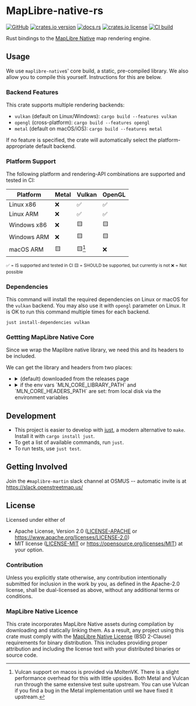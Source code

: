 # MapLibre-native-rs

[![GitHub](https://img.shields.io/badge/github-maplibre/maplibre--native--rs-8da0cb?logo=github)](https://github.com/maplibre/maplibre-native-rs)
[![crates.io version](https://img.shields.io/crates/v/maplibre_native)](https://crates.io/crates/maplibre_native)
[![docs.rs](https://img.shields.io/docsrs/maplibre_native)](https://docs.rs/maplibre_native)
[![crates.io license](https://img.shields.io/crates/l/maplibre_native)](https://github.com/maplibre/maplibre-native-rs/blob/main/LICENSE-APACHE)
[![CI build](https://github.com/maplibre/maplibre-native-rs/actions/workflows/ci.yml/badge.svg)](https://github.com/maplibre/maplibre-native-rs/actions)

Rust bindings to the [MapLibre Native](https://github.com/maplibre/maplibre-native) map rendering engine.

## Usage

We use `maplibre-native`s' core build, a static, pre-compiled library.
We also allow you to compile this yourself. Instructions for this are below.

### Backend Features

This crate supports multiple rendering backends:

- `vulkan` (default on Linux/Windows): `cargo build --features vulkan`
- `opengl` (cross-platform): `cargo build --features opengl`
- `metal` (default on macOS/iOS): `cargo build --features metal`

If no feature is specified, the crate will automatically select the platform-appropriate default backend.

### Platform Support

The following platform and rendering-API combinations are supported and tested in CI:

| Platform    | Metal | Vulkan | OpenGL |
|-------------|-------|--------|--------|
| Linux x86   | ❌    | ✅     | ✅     |
| Linux ARM   | ❌    | ✅     | ✅     |
| Windows x86 | ❌    | 🟨     | 🟨     |
| Windows ARM | ❌    | 🟨     | 🟨     |
| macOS ARM   | 🟨    | 🟨[^1] | ❌     |

<sub>
✅ = IS supported and tested in CI
🟨 = SHOULD be supported, but currently is not
❌ = Not possible
</sub>

[^1]: Vulcan support on macos is provided via MoltenVK. There is a slight performance overhead for this with little upsides. Both Metal and Vulcan run through the same extensive test suite upstream. You can use Vulcan if you find a bug in the Metal implementation until we have fixed it upstream.

### Dependencies

This command will install the required dependencies on Linux or macOS for the `vulkan` backend.
You may also use it with `opengl` parameter on Linux.
It is OK to run this command multiple times for each backend.

```shell
just install-dependencies vulkan
```

### Gettting MapLibre Native Core

Since we wrap the Maplibre native library, we need this and its headers to be included.

We can get the library and headers from two places:
- <details><summary>(default) downloaded from the releases page</summary>

  The specific version of [MapLibre Native](https://github.com/maplibre/maplibre-native) used is controlled by the `MLN_REVISION` constant in `build.rs`.
  This dependency is automatically updated via a GitHub workflow on the 1st of each month repository.
  A pull request is created if an update is available.

  </details>
- <details><summary>if the env vars `MLN_CORE_LIBRARY_PATH` and `MLN_CORE_HEADERS_PATH` are set: from local disk via the environment variables</summary>

  If you don't want to allow network access during buildscript execution, we allow you to download the release and tell us where you have downloaded the contents.
  You can also build from source by following the steps that maplibre-native does in CI to produce the artefacts.

  </details>

## Development

- This project is easier to develop with [just](https://github.com/casey/just#readme), a modern alternative to `make`.
  Install it with `cargo install just`.
- To get a list of available commands, run `just`.
- To run tests, use `just test`.

## Getting Involved

Join the `#maplibre-martin` slack channel at OSMUS -- automatic invite is at <https://slack.openstreetmap.us/>

## License

Licensed under either of

- Apache License, Version 2.0 ([LICENSE-APACHE](LICENSE-APACHE) or <https://www.apache.org/licenses/LICENSE-2.0>)
- MIT license ([LICENSE-MIT](LICENSE-MIT) or <https://opensource.org/licenses/MIT>)
  at your option.

### Contribution

Unless you explicitly state otherwise, any contribution intentionally
submitted for inclusion in the work by you, as defined in the
Apache-2.0 license, shall be dual-licensed as above, without any
additional terms or conditions.

### MapLibre Native Licence

This crate incorporates MapLibre Native assets during compilation by downloading and statically linking them. As a result, any project using this crate must comply with the [MapLibre Native License](https://github.com/maplibre/maplibre-native/blob/main/LICENSE.md) (BSD 2-Clause) requirements for binary distribution. This includes providing proper attribution and including the license text with your distributed binaries or source code.
